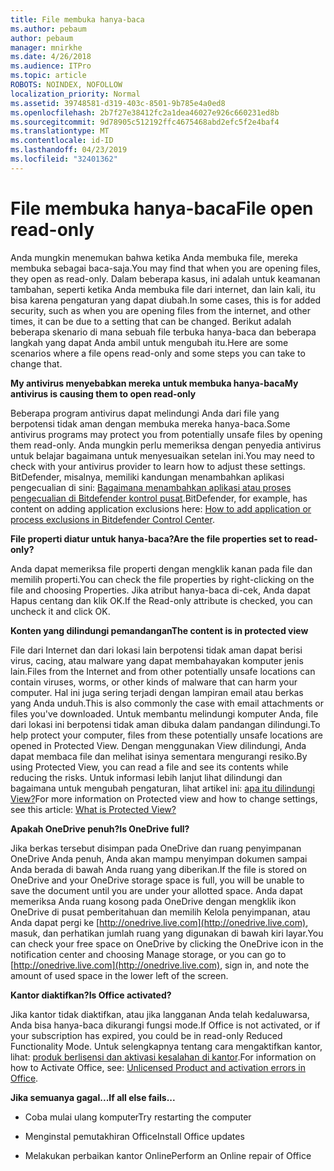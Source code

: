 ```yaml
---
title: File membuka hanya-baca
ms.author: pebaum
author: pebaum
manager: mnirkhe
ms.date: 4/26/2018
ms.audience: ITPro
ms.topic: article
ROBOTS: NOINDEX, NOFOLLOW
localization_priority: Normal
ms.assetid: 39748581-d319-403c-8501-9b785e4a0ed8
ms.openlocfilehash: 2b7f27e38412fc2a1dea46027e926c660231ed8b
ms.sourcegitcommit: 9d78905c512192ffc4675468abd2efc5f2e4baf4
ms.translationtype: MT
ms.contentlocale: id-ID
ms.lasthandoff: 04/23/2019
ms.locfileid: "32401362"
---
```

# <a name="file-open-read-only"></a><span data-ttu-id="5d267-102">File membuka hanya-baca</span><span class="sxs-lookup"><span data-stu-id="5d267-102">File open read-only</span></span>

<span data-ttu-id="5d267-103">Anda mungkin menemukan bahwa ketika Anda membuka file, mereka membuka sebagai baca-saja.</span><span class="sxs-lookup"><span data-stu-id="5d267-103">You may find that when you are opening files, they open as read-only.</span></span> <span data-ttu-id="5d267-104">Dalam beberapa kasus, ini adalah untuk keamanan tambahan, seperti ketika Anda membuka file dari internet, dan lain kali, itu bisa karena pengaturan yang dapat diubah.</span><span class="sxs-lookup"><span data-stu-id="5d267-104">In some cases, this is for added security, such as when you are opening files from the internet, and other times, it can be due to a setting that can be changed.</span></span> <span data-ttu-id="5d267-105">Berikut adalah beberapa skenario di mana sebuah file terbuka hanya-baca dan beberapa langkah yang dapat Anda ambil untuk mengubah itu.</span><span class="sxs-lookup"><span data-stu-id="5d267-105">Here are some scenarios where a file opens read-only and some steps you can take to change that.</span></span>
  
 <span data-ttu-id="5d267-106">**My antivirus menyebabkan mereka untuk membuka hanya-baca**</span><span class="sxs-lookup"><span data-stu-id="5d267-106">**My antivirus is causing them to open read-only**</span></span>
  
<span data-ttu-id="5d267-107">Beberapa program antivirus dapat melindungi Anda dari file yang berpotensi tidak aman dengan membuka mereka hanya-baca.</span><span class="sxs-lookup"><span data-stu-id="5d267-107">Some antivirus programs may protect you from potentially unsafe files by opening them read-only.</span></span> <span data-ttu-id="5d267-108">Anda mungkin perlu memeriksa dengan penyedia antivirus untuk belajar bagaimana untuk menyesuaikan setelan ini.</span><span class="sxs-lookup"><span data-stu-id="5d267-108">You may need to check with your antivirus provider to learn how to adjust these settings.</span></span> <span data-ttu-id="5d267-109">BitDefender, misalnya, memiliki kandungan menambahkan aplikasi pengecualian di sini: [Bagaimana menambahkan aplikasi atau proses pengecualian di Bitdefender kontrol pusat](https://www.bitdefender.com/support/how-to-add-application-or-process-exclusions-in-bitdefender-control-center-1119.mdl).</span><span class="sxs-lookup"><span data-stu-id="5d267-109">BitDefender, for example, has content on adding application exclusions here: [How to add application or process exclusions in Bitdefender Control Center](https://www.bitdefender.com/support/how-to-add-application-or-process-exclusions-in-bitdefender-control-center-1119.mdl).</span></span>
  
 <span data-ttu-id="5d267-110">**File properti diatur untuk hanya-baca?**</span><span class="sxs-lookup"><span data-stu-id="5d267-110">**Are the file properties set to read-only?**</span></span>
  
<span data-ttu-id="5d267-111">Anda dapat memeriksa file properti dengan mengklik kanan pada file dan memilih properti.</span><span class="sxs-lookup"><span data-stu-id="5d267-111">You can check the file properties by right-clicking on the file and choosing Properties.</span></span> <span data-ttu-id="5d267-112">Jika atribut hanya-baca di-cek, Anda dapat Hapus centang dan klik OK.</span><span class="sxs-lookup"><span data-stu-id="5d267-112">If the Read-only attribute is checked, you can uncheck it and click OK.</span></span>
  
 <span data-ttu-id="5d267-113">**Konten yang dilindungi pemandangan**</span><span class="sxs-lookup"><span data-stu-id="5d267-113">**The content is in protected view**</span></span>
  
<span data-ttu-id="5d267-114">File dari Internet dan dari lokasi lain berpotensi tidak aman dapat berisi virus, cacing, atau malware yang dapat membahayakan komputer jenis lain.</span><span class="sxs-lookup"><span data-stu-id="5d267-114">Files from the Internet and from other potentially unsafe locations can contain viruses, worms, or other kinds of malware that can harm your computer.</span></span> <span data-ttu-id="5d267-115">Hal ini juga sering terjadi dengan lampiran email atau berkas yang Anda unduh.</span><span class="sxs-lookup"><span data-stu-id="5d267-115">This is also commonly the case with email attachments or files you've downloaded.</span></span> <span data-ttu-id="5d267-116">Untuk membantu melindungi komputer Anda, file dari lokasi ini berpotensi tidak aman dibuka dalam pandangan dilindungi.</span><span class="sxs-lookup"><span data-stu-id="5d267-116">To help protect your computer, files from these potentially unsafe locations are opened in Protected View.</span></span> <span data-ttu-id="5d267-117">Dengan menggunakan View dilindungi, Anda dapat membaca file dan melihat isinya sementara mengurangi resiko.</span><span class="sxs-lookup"><span data-stu-id="5d267-117">By using Protected View, you can read a file and see its contents while reducing the risks.</span></span> <span data-ttu-id="5d267-118">Untuk informasi lebih lanjut lihat dilindungi dan bagaimana untuk mengubah pengaturan, lihat artikel ini: [apa itu dilindungi View?](https://support.office.com/article/d6f09ac7-e6b9-4495-8e43-2bbcdbcb6653)</span><span class="sxs-lookup"><span data-stu-id="5d267-118">For more information on Protected view and how to change settings, see this article: [What is Protected View?](https://support.office.com/article/d6f09ac7-e6b9-4495-8e43-2bbcdbcb6653)</span></span>
  
 <span data-ttu-id="5d267-119">**Apakah OneDrive penuh?**</span><span class="sxs-lookup"><span data-stu-id="5d267-119">**Is OneDrive full?**</span></span>
  
<span data-ttu-id="5d267-120">Jika berkas tersebut disimpan pada OneDrive dan ruang penyimpanan OneDrive Anda penuh, Anda akan mampu menyimpan dokumen sampai Anda berada di bawah Anda ruang yang diberikan.</span><span class="sxs-lookup"><span data-stu-id="5d267-120">If the file is stored on OneDrive and your OneDrive storage space is full, you will be unable to save the document until you are under your allotted space.</span></span> <span data-ttu-id="5d267-121">Anda dapat memeriksa Anda ruang kosong pada OneDrive dengan mengklik ikon OneDrive di pusat pemberitahuan dan memilih Kelola penyimpanan, atau Anda dapat pergi ke [http://onedrive.live.com](http://onedrive.live.com), masuk, dan perhatikan jumlah ruang yang digunakan di bawah kiri layar.</span><span class="sxs-lookup"><span data-stu-id="5d267-121">You can check your free space on OneDrive by clicking the OneDrive icon in the notification center and choosing Manage storage, or you can go to [http://onedrive.live.com](http://onedrive.live.com), sign in, and note the amount of used space in the lower left of the screen.</span></span>
  
 <span data-ttu-id="5d267-122">**Kantor diaktifkan?**</span><span class="sxs-lookup"><span data-stu-id="5d267-122">**Is Office activated?**</span></span>
  
<span data-ttu-id="5d267-123">Jika kantor tidak diaktifkan, atau jika langganan Anda telah kedaluwarsa, Anda bisa hanya-baca dikurangi fungsi mode.</span><span class="sxs-lookup"><span data-stu-id="5d267-123">If Office is not activated, or if your subscription has expired, you could be in read-only Reduced Functionality Mode.</span></span> <span data-ttu-id="5d267-124">Untuk selengkapnya tentang cara mengaktifkan kantor, lihat: [produk berlisensi dan aktivasi kesalahan di kantor](https://support.office.com/article/0d23d3c0-c19c-4b2f-9845-5344fedc4380).</span><span class="sxs-lookup"><span data-stu-id="5d267-124">For information on how to Activate Office, see: [Unlicensed Product and activation errors in Office](https://support.office.com/article/0d23d3c0-c19c-4b2f-9845-5344fedc4380).</span></span>
  
 <span data-ttu-id="5d267-125">**Jika semuanya gagal...**</span><span class="sxs-lookup"><span data-stu-id="5d267-125">**If all else fails...**</span></span>
  
- <span data-ttu-id="5d267-126">Coba mulai ulang komputer</span><span class="sxs-lookup"><span data-stu-id="5d267-126">Try restarting the computer</span></span>
    
- <span data-ttu-id="5d267-127">Menginstal pemutakhiran Office</span><span class="sxs-lookup"><span data-stu-id="5d267-127">Install Office updates</span></span>
    
- <span data-ttu-id="5d267-128">Melakukan perbaikan kantor Online</span><span class="sxs-lookup"><span data-stu-id="5d267-128">Perform an Online repair of Office</span></span>
    

